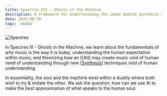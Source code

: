 ```yaml
---
title: Spectres III - Ghosts in the Machine
description: A framework for understanding the ideas behind synthesis and its invocation of the human emotion.
date: 2022-08-30
tags: 'audio'
---
```


![Spectres](/static/content/img/Spectres.svg)

In Spectres III - Ghosts in the Machine, we learn about the fundamentals of
*why* music is the way it is today, understanding the human expectation within music,
and theorizing how an [[AI]] may create music void of human need of understanding through new
[[Synthesis]] techniques void of human understanding.

In essentiality, the soul and the machine exist within a duality where both wish to try & imitate the other.
We ask the question; how can we use AI to make the best approximation of what speaks to the human soul.

[Synthesis]: ../Synthesis.md "Synthesis"

